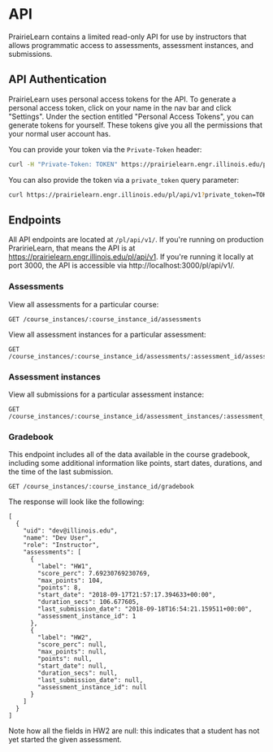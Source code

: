 # API

PrairieLearn contains a limited read-only API for use by instructors that
allows programmatic access to assessments, assessment instances, and
submissions.

## API Authentication

PrairieLearn uses personal access tokens for the API. To generate a personal
access token, click on your name in the nav bar and click "Settings". Under
the section entitled "Personal Access Tokens", you can generate tokens for
yourself. These tokens give you all the permissions that your normal user
account has.

You can provide your token via the `Private-Token` header:

```sh
curl -H "Private-Token: TOKEN" https://prairielearn.engr.illinois.edu/pl/api/v1
```

You can also provide the token via a `private_token` query parameter:

```sh
curl https://prairielearn.engr.illinois.edu/pl/api/v1?private_token=TOKEN
```

## Endpoints

All API endpoints are located at `/pl/api/v1/`. If you're running on
production PraririeLearn, that means the API is at
https://prairielearn.engr.illinois.edu/pl/api/v1. If you're running it locally
at port 3000, the API is accessible via http://localhost:3000/pl/api/v1/.

### Assessments

View all assessments for a particular course:

```
GET /course_instances/:course_instance_id/assessments
```

View all assessment instances for a particular assessment:

```
GET /course_instances/:course_instance_id/assessments/:assessment_id/assessment_instances
```

### Assessment instances

View all submissions for a particular assessment instance:

```
GET /course_instances/:course_instance_id/assessment_instances/:assessment_instance_id/submissions
```

### Gradebook

This endpoint includes all of the data available in the course gradebook,
including some additional information like points, start dates, durations,
and the time of the last submission.

```
GET /course_instances/:course_instance_id/gradebook
```

The response will look like the following:

```
[
  {
    "uid": "dev@illinois.edu",
    "name": "Dev User",
    "role": "Instructor",
    "assessments": [
      {
        "label": "HW1",
        "score_perc": 7.69230769230769,
        "max_points": 104,
        "points": 8,
        "start_date": "2018-09-17T21:57:17.394633+00:00",
        "duration_secs": 106.677605,
        "last_submission_date": "2018-09-18T16:54:21.159511+00:00",
        "assessment_instance_id": 1
      },
      {
        "label": "HW2",
        "score_perc": null,
        "max_points": null,
        "points": null,
        "start_date": null,
        "duration_secs": null,
        "last_submission_date": null,
        "assessment_instance_id": null
      }
    ]
  }
]
```

Note how all the fields in HW2 are null: this indicates that a student has not
yet started the given assessment.
